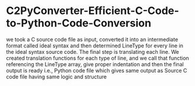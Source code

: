 # C2PyConverter-Efficient-C-Code-to-Python-Code-Conversion
we took a C source code file as input, converted it into an intermediate format called ideal syntax and then determined LineType for every line in the ideal syntax source code. The final step is translating each line. We created translation functions for each type of line, and we call that function referencing the LineType array, give proper indentation and then the final output is ready i.e., Python code file which gives same output as Source C code file having same logic and structure

